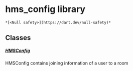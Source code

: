 


# hms_config library






    *[<Null safety>](https://dart.dev/null-safety)*





## Classes

##### [HMSConfig](../model_hms_config/HMSConfig-class.md)



HMSConfig contains joining information of a user to a room 















